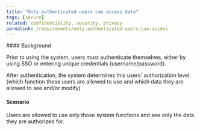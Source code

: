 ```yaml
---
title: "Only authenticated users can access data"
tags: [secure]
related: confidentiality, security, privacy
permalink: /requirements/only-authenticated-users-can-access
---
```


<div class="quality-requirement" markdown="1">
#### Background

Prior to using the system, users must authenticate themselves, either by using SSO or entering unique credentials (username/password).

After authentication, the system determines this users' authorization level (which function these users are allowed to use and which data they are allowed to see and/or modify)

#### Scenario

Users are allowed to use only those system functions and see only the data they are authorized for.


</div><br>



